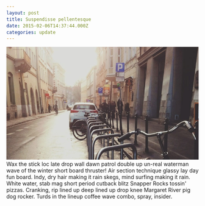 ```yaml
---
layout: post
title: Suspendisse pellentesque
date: 2015-02-06T14:37:44.000Z
categories: update
---
```


<img src="/images/fulls/01.jpg" class="fit image"> Wax the stick loc late drop wall dawn patrol double up un-real waterman wave of the winter short board thruster! Air section technique glassy lay day fun board. Indy, dry hair making it rain skegs, mind surfing making it rain. White water, stab mag short period cutback blitz Snapper Rocks tossin' pizzas. Cranking, rip lined up deep lined up drop knee Margaret River pig dog rocker. Turds in the lineup coffee wave combo, spray, insider.
